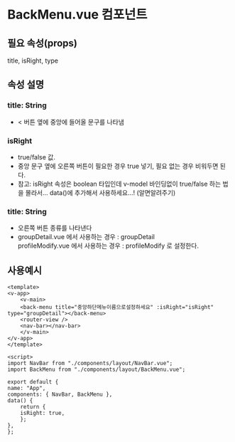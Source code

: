 # BackMenu.vue 컴포넌트
## 필요 속성(props)
title, isRight, type

## 속성 설명
### title: String
- < 버튼 옆에 중앙에 들어올 문구를 나타냄
### isRight
- true/false 값.
- 중앙 문구 옆에 오른쪽 버튼이 필요한 경우 true 넣기, 필요 없는 경우 비워두면 된다.
- 참고: isRight 속성은 boolean 타입인데 v-model 바인딩없이 true/false 하는 법을 몰라서... data()에 추가해서 사용하세요...! (알면알려주기)
### title: String
- 오른쪽 버튼 종류를 나타낸다
- groupDetail.vue 에서 사용하는 경우 : groupDetail<br>
profileModify.vue 에서 사용하는 경우 : profileModify 로 설정한다.

## 사용예시

    <template>
    <v-app>
        <v-main>
        <back-menu title="중앙하단메뉴이름으로설정하세요" :isRight="isRight" type="groupDetail"></back-menu>
        <router-view />
        <nav-bar></nav-bar>
        </v-main>
    </v-app>
    </template>

    <script>
    import NavBar from "./components/layout/NavBar.vue";
    import BackMenu from "./components/layout/BackMenu.vue";

    export default {
    name: "App",
    components: { NavBar, BackMenu },
    data() {
        return {
        isRight: true,
        };
    },
    };
</script>
